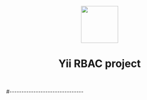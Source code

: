 <p align="center">
    <a href="https://github.com/yiisoft" target="_blank">
        <img src="https://avatars0.githubusercontent.com/u/993323" height="100px">
    </a>
    <h1 align="center">Yii RBAC project</h1>
    <br>
</p>

#-------------------------------

[comment]: <> (<p align="center">)

[comment]: <> (    <a href="https://github.com/yiisoft" target="_blank">)

[comment]: <> (        <img src="https://avatars0.githubusercontent.com/u/993323" height="100px">)

[comment]: <> (    </a>)

[comment]: <> (    <h1 align="center">Yii 2 Basic Project Template</h1>)

[comment]: <> (    <br>)

[comment]: <> (</p>)

[comment]: <> (Yii 2 Basic Project Template is a skeleton [Yii 2]&#40;http://www.yiiframework.com/&#41; application best for)

[comment]: <> (rapidly creating small projects.)

[comment]: <> (The template contains the basic features including user login/logout and a contact page.)

[comment]: <> (It includes all commonly used configurations that would allow you to focus on adding new)

[comment]: <> (features to your application.)

[comment]: <> ([![Latest Stable Version]&#40;https://img.shields.io/packagist/v/yiisoft/yii2-app-basic.svg&#41;]&#40;https://packagist.org/packages/yiisoft/yii2-app-basic&#41;)

[comment]: <> ([![Total Downloads]&#40;https://img.shields.io/packagist/dt/yiisoft/yii2-app-basic.svg&#41;]&#40;https://packagist.org/packages/yiisoft/yii2-app-basic&#41;)

[comment]: <> ([![build]&#40;https://github.com/yiisoft/yii2-app-basic/workflows/build/badge.svg&#41;]&#40;https://github.com/yiisoft/yii2-app-basic/actions?query=workflow%3Abuild&#41;)

[comment]: <> (DIRECTORY STRUCTURE)

[comment]: <> (-------------------)

[comment]: <> (      assets/             contains assets definition)

[comment]: <> (      commands/           contains console commands &#40;controllers&#41;)

[comment]: <> (      config/             contains application configurations)

[comment]: <> (      controllers/        contains Web controller classes)

[comment]: <> (      mail/               contains view files for e-mails)

[comment]: <> (      models/             contains model classes)

[comment]: <> (      runtime/            contains files generated during runtime)

[comment]: <> (      tests/              contains various tests for the basic application)

[comment]: <> (      vendor/             contains dependent 3rd-party packages)

[comment]: <> (      views/              contains view files for the Web application)

[comment]: <> (      web/                contains the entry script and Web resources)



[comment]: <> (REQUIREMENTS)

[comment]: <> (------------)

[comment]: <> (The minimum requirement by this project template that your Web server supports PHP 5.6.0.)


[comment]: <> (INSTALLATION)

[comment]: <> (------------)

[comment]: <> (### Install via Composer)

[comment]: <> (If you do not have [Composer]&#40;http://getcomposer.org/&#41;, you may install it by following the instructions)

[comment]: <> (at [getcomposer.org]&#40;http://getcomposer.org/doc/00-intro.md#installation-nix&#41;.)

[comment]: <> (You can then install this project template using the following command:)

[comment]: <> (~~~)

[comment]: <> (composer create-project --prefer-dist yiisoft/yii2-app-basic basic)

[comment]: <> (~~~)

[comment]: <> (Now you should be able to access the application through the following URL, assuming `basic` is the directory)

[comment]: <> (directly under the Web root.)

[comment]: <> (~~~)

[comment]: <> (http://localhost/basic/web/)

[comment]: <> (~~~)

[comment]: <> (### Install from an Archive File)

[comment]: <> (Extract the archive file downloaded from [yiiframework.com]&#40;http://www.yiiframework.com/download/&#41; to)

[comment]: <> (a directory named `basic` that is directly under the Web root.)

[comment]: <> (Set cookie validation key in `config/web.php` file to some random secret string:)

[comment]: <> (```php)

[comment]: <> ('request' => [)

[comment]: <> (    // !!! insert a secret key in the following &#40;if it is empty&#41; - this is required by cookie validation)

[comment]: <> (    'cookieValidationKey' => '<secret random string goes here>',)

[comment]: <> (],)

[comment]: <> (```)

[comment]: <> (You can then access the application through the following URL:)

[comment]: <> (~~~)

[comment]: <> (http://localhost/basic/web/)

[comment]: <> (~~~)


[comment]: <> (### Install with Docker)

[comment]: <> (Update your vendor packages)

[comment]: <> (    docker-compose run --rm php composer update --prefer-dist)
    
[comment]: <> (Run the installation triggers &#40;creating cookie validation code&#41;)

[comment]: <> (    docker-compose run --rm php composer install    )
    
[comment]: <> (Start the container)

[comment]: <> (    docker-compose up -d)
    
[comment]: <> (You can then access the application through the following URL:)

[comment]: <> (    http://127.0.0.1:8000)

[comment]: <> (**NOTES:** )

[comment]: <> (- Minimum required Docker engine version `17.04` for development &#40;see [Performance tuning for volume mounts]&#40;https://docs.docker.com/docker-for-mac/osxfs-caching/&#41;&#41;)

[comment]: <> (- The default configuration uses a host-volume in your home directory `.docker-composer` for composer caches)


[comment]: <> (CONFIGURATION)

[comment]: <> (-------------)

[comment]: <> (### Database)

[comment]: <> (Edit the file `config/db.php` with real data, for example:)

[comment]: <> (```php)

[comment]: <> (return [)

[comment]: <> (    'class' => 'yii\db\Connection',)

[comment]: <> (    'dsn' => 'mysql:host=localhost;dbname=yii2basic',)

[comment]: <> (    'username' => 'root',)

[comment]: <> (    'password' => '1234',)

[comment]: <> (    'charset' => 'utf8',)

[comment]: <> (];)

[comment]: <> (```)

[comment]: <> (**NOTES:**)

[comment]: <> (- Yii won't create the database for you, this has to be done manually before you can access it.)

[comment]: <> (- Check and edit the other files in the `config/` directory to customize your application as required.)

[comment]: <> (- Refer to the README in the `tests` directory for information specific to basic application tests.)


[comment]: <> (TESTING)

[comment]: <> (-------)

[comment]: <> (Tests are located in `tests` directory. They are developed with [Codeception PHP Testing Framework]&#40;http://codeception.com/&#41;.)

[comment]: <> (By default there are 3 test suites:)

[comment]: <> (- `unit`)

[comment]: <> (- `functional`)

[comment]: <> (- `acceptance`)

[comment]: <> (Tests can be executed by running)

[comment]: <> (```)

[comment]: <> (vendor/bin/codecept run)

[comment]: <> (```)

[comment]: <> (The command above will execute unit and functional tests. Unit tests are testing the system components, while functional)

[comment]: <> (tests are for testing user interaction. Acceptance tests are disabled by default as they require additional setup since)

[comment]: <> (they perform testing in real browser. )


[comment]: <> (### Running  acceptance tests)

[comment]: <> (To execute acceptance tests do the following:  )

[comment]: <> (1. Rename `tests/acceptance.suite.yml.example` to `tests/acceptance.suite.yml` to enable suite configuration)

[comment]: <> (2. Replace `codeception/base` package in `composer.json` with `codeception/codeception` to install full featured)

[comment]: <> (   version of Codeception)

[comment]: <> (3. Update dependencies with Composer )

[comment]: <> (    ```)

[comment]: <> (    composer update  )

[comment]: <> (    ```)

[comment]: <> (4. Download [Selenium Server]&#40;http://www.seleniumhq.org/download/&#41; and launch it:)

[comment]: <> (    ```)

[comment]: <> (    java -jar ~/selenium-server-standalone-x.xx.x.jar)

[comment]: <> (    ```)

[comment]: <> (    In case of using Selenium Server 3.0 with Firefox browser since v48 or Google Chrome since v53 you must download [GeckoDriver]&#40;https://github.com/mozilla/geckodriver/releases&#41; or [ChromeDriver]&#40;https://sites.google.com/a/chromium.org/chromedriver/downloads&#41; and launch Selenium with it:)

[comment]: <> (    ```)

[comment]: <> (    # for Firefox)

[comment]: <> (    java -jar -Dwebdriver.gecko.driver=~/geckodriver ~/selenium-server-standalone-3.xx.x.jar)
    
[comment]: <> (    # for Google Chrome)

[comment]: <> (    java -jar -Dwebdriver.chrome.driver=~/chromedriver ~/selenium-server-standalone-3.xx.x.jar)

[comment]: <> (    ``` )
    
[comment]: <> (    As an alternative way you can use already configured Docker container with older versions of Selenium and Firefox:)
    
[comment]: <> (    ```)

[comment]: <> (    docker run --net=host selenium/standalone-firefox:2.53.0)

[comment]: <> (    ```)

[comment]: <> (5. &#40;Optional&#41; Create `yii2basic_test` database and update it by applying migrations if you have them.)

[comment]: <> (   ```)

[comment]: <> (   tests/bin/yii migrate)

[comment]: <> (   ```)

[comment]: <> (   The database configuration can be found at `config/test_db.php`.)


[comment]: <> (6. Start web server:)

[comment]: <> (    ```)

[comment]: <> (    tests/bin/yii serve)

[comment]: <> (    ```)

[comment]: <> (7. Now you can run all available tests)

[comment]: <> (   ```)

[comment]: <> (   # run all available tests)

[comment]: <> (   vendor/bin/codecept run)

[comment]: <> (   # run acceptance tests)

[comment]: <> (   vendor/bin/codecept run acceptance)

[comment]: <> (   # run only unit and functional tests)

[comment]: <> (   vendor/bin/codecept run unit,functional)

[comment]: <> (   ```)

[comment]: <> (### Code coverage support)

[comment]: <> (By default, code coverage is disabled in `codeception.yml` configuration file, you should uncomment needed rows to be able)

[comment]: <> (to collect code coverage. You can run your tests and collect coverage with the following command:)

[comment]: <> (```)

[comment]: <> (#collect coverage for all tests)

[comment]: <> (vendor/bin/codecept run --coverage --coverage-html --coverage-xml)

[comment]: <> (#collect coverage only for unit tests)

[comment]: <> (vendor/bin/codecept run unit --coverage --coverage-html --coverage-xml)

[comment]: <> (#collect coverage for unit and functional tests)

[comment]: <> (vendor/bin/codecept run functional,unit --coverage --coverage-html --coverage-xml)

[comment]: <> (```)

[comment]: <> (You can see code coverage output under the `tests/_output` directory.)
